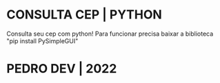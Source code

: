 # CONSULTA CEP | PYTHON

Consulta seu cep com python!
Para funcionar precisa baixar a biblioteca "pip install PySimpleGUI"


# PEDRO DEV | 2022